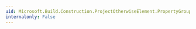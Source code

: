 ```yaml
---
uid: Microsoft.Build.Construction.ProjectOtherwiseElement.PropertyGroups
internalonly: False
---
```

